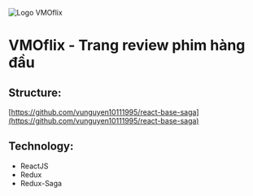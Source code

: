 ![Logo VMOflix](https://res.cloudinary.com/nghiemduong2000/image/upload/v1618458158/VMOflix%20Project/VMOflix%20-%20base/VMOFLIX-02-02_bpjidv.png)

# VMOflix - Trang review phim hàng đầu

## Structure:

[https://github.com/vunguyen10111995/react-base-saga](https://github.com/vunguyen10111995/react-base-saga)

## Technology:

- ReactJS
- Redux
- Redux-Saga
